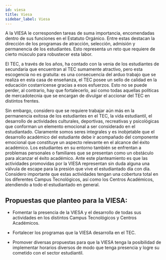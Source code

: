 ```yaml
---
id: viesa
title: Viesa
sidebar_label: Viesa
---
```


A la VIESA le corresponden tareas de suma importancia, encomendadas dentro de sus funciones en el Estatuto Orgánico. Entre estas destacan la dirección de los programas de atracción, selección, admisión y permanencia de los estudiantes. Esto representa un reto que requiere de cierto músculo para robustecer esta labor.

El TEC, a través de los años, ha contado con la venia de los estudiantes de secundaria que encuentran al TEC sumamente atractivo, pero esta escogencia no es gratuita: es una consecuencia del arduo trabajo que se realiza en esta casa de enseñanza, el TEC posee un sello de calidad en la educación costarricense gracias a esos esfuerzos. Esto no se puede perder, al contrario, hay que fortalecerlo, así como todas aquellas políticas de mercadotecnia que se encargan de divulgar el accionar del TEC en distintos frentes.

Sin embargo, considero que se requiere trabajar aún más en la permanencia exitosa de los estudiantes en el TEC, la vida estudiantil, el desarrollo de actividades culturales, deportivas, recreativas y psicológicas que conforman un elemento emocional a ser considerado en el estudiantado. Claramente somos seres integrales y es inobjetable que el desarrollo académico del estudiante debe ir acompañado del componente emocional que constituye un aspecto relevante en el alcance del éxito académico. Los estudiantes en su entorno también se enfrentan a problemas personales o familiares que se presentan como un obstáculo para alcanzar el éxito académico. Ante este planteamiento es que las actividades promovidas por la VIESA representan sin duda alguna una válvula de escape para la presión que vive el estudiantado día con día. Considero importante que estas actividades tengan una cobertura total en los diferentes Campus Tecnológicos, así como los Centros Académicos, atendiendo a todo el estudiantado en general.

## Propuestas que planteo para la VIESA:

- Fomentar la presencia de la VIESA y el desarrollo de todas sus actividades en los distintos Campus Tecnológicos y Centros Académicos.

- Fortalecer los programas que la VIESA desarrolla en el TEC.

- Promover diversas propuestas para que la VIESA tenga la posibilidad de implementar horarios diversos de modo que tenga presencia y logre su cometido con el sector estudiantil.
